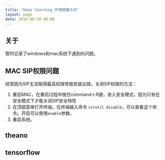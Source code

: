 ```yaml
---
title: "Deep learning 环境搭建大坑"
layout: page
date: 2016-06-30 00:00
---
```


## 关于 
暂时记录了windows和mac系统下遇到的问题。





## MAC SIP权限问题
经常因为SIP无法取得最高权限导致安装出错，关闭SIP权限的方法：
1. 重启MAC，在重启过程中按住command＋R键，进入安全模式，因为只有在安全模式下才能关闭SIP安全特性
2. 在顶部菜单打开终端，在终端输入命令 `csrutil disable`，可以查看这个命令。开启可以使用`enable`参数。
3. 重启系统。


## theano


## tensorflow






